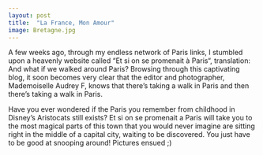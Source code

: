 ```yaml
---
layout: post
title:  "La France, Mon Amour"
image: Bretagne.jpg
---
```


A few weeks ago, through my endless network of Paris links, I stumbled upon a heavenly website called “Et si on se promenait à Paris“, translation: And what if we walked around Paris? Browsing through this captivating blog, it soon becomes very clear that the editor and photographer, Mademoiselle Audrey F, knows that there’s taking a walk in Paris and then there’s taking a walk in Paris.

 Have you ever wondered if the Paris you remember from childhood in Disney’s Aristocats still exists? Et si on se promenait a Paris will take you to the most magical parts of this town that you would never imagine are sitting right in the middle of a capital city, waiting to be discovered. You just have to be good at snooping around! Pictures ensued ;)